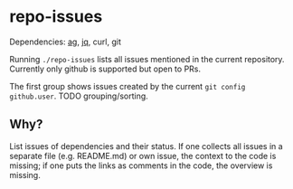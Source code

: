 # repo-issues

Dependencies: [ag](https://github.com/ggreer/the_silver_searcher), [jq](https://github.com/stedolan/jq), curl, git

Running `./repo-issues` lists all issues mentioned in the current repository. Currently only github is supported but open to PRs.

The first group shows issues created by the current `git config github.user`.
TODO grouping/sorting.


## Why?

List issues of dependencies and their status.
If one collects all issues in a separate file (e.g. README.md) or own issue, the context to the code is missing; if one puts the links as comments in the code, the overview is missing.
